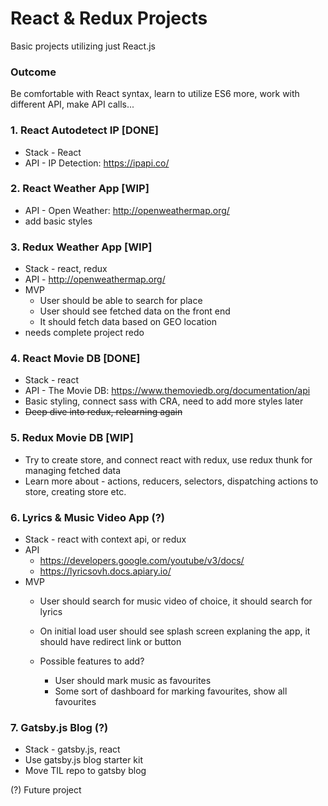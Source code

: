 # React & Redux Projects
Basic projects utilizing just React.js

### Outcome
Be comfortable with React syntax,
learn to utilize ES6 more, work with different API, make API calls...

### 1. React Autodetect IP [DONE]
* Stack - React
* API - IP Detection: https://ipapi.co/

### 2. React Weather App [WIP]
* API - Open Weather: http://openweathermap.org/
* add basic styles

### 3. Redux Weather App [WIP]
* Stack - react, redux
* API - http://openweathermap.org/
* MVP
  * User should be able to search for place
  * User should see fetched data on the front end
  * It should fetch data based on GEO location
* needs complete project redo

### 4. React Movie DB [DONE]
* Stack - react
* API - The Movie DB: https://www.themoviedb.org/documentation/api
* Basic styling, connect sass with CRA, need to add more styles later
* ~~Deep dive into redux, relearning again~~

### 5. Redux Movie DB [WIP]
* Try to create store, and connect react with redux, use redux thunk for managing fetched data
* Learn more about - actions, reducers, selectors, dispatching actions to store, creating store etc.

### 6. Lyrics & Music Video App (?)
* Stack - react with context api, or redux
* API
  * https://developers.google.com/youtube/v3/docs/
  * https://lyricsovh.docs.apiary.io/
* MVP
  * User should search for music video of choice, it should search for lyrics
  * On initial load user should see splash screen explaning the app, it should have redirect link or button
  
  * Possible features to add?
    * User should mark music as favourites
    * Some sort of dashboard for marking favourites, show all favourites

### 7. Gatsby.js Blog (?)
* Stack - gatsby.js, react
* Use gatsby.js blog starter kit
* Move TIL repo to gatsby blog

(?) Future project
